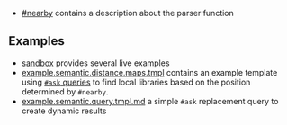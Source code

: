 - [#nearby](01-nearby.md) contains a description about the parser function

## Examples

- [sandbox](http://sandbox.semantic-mediawiki.org/wiki/Category:Whats_Nearby_example) provides several live examples
- [example.semantic.distance.maps.tmpl](02-example.semantic.distance.maps.tmpl.md) contains an
  example template using [`#ask` queries][smw] to find local libraries based on the
  position determined by `#nearby`.
- [example.semantic.query.tmpl.md](02-example.semantic.query.tmpl.md) a simple `#ask` replacement
  query to create dynamic results

[smw]: https://github.com/SemanticMediaWiki/SemanticMediaWiki
